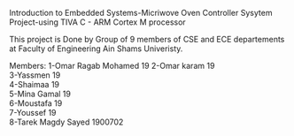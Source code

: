 Introduction to Embedded Systems-Micriwove Oven 
Controller Sysytem Project-using TIVA C - ARM Cortex M processor

This project is Done by Group of 9 members of CSE and ECE departements at Faculty of Engineering Ain Shams Univeristy.


Members:
1-Omar Ragab Mohamed              19 
2-Omar karam                      19       
3-Yassmen                         19          
4-Shaimaa                         19        
5-Mina Gamal                      19         
6-Moustafa                        19       
7-Youssef                         19            
8-Tarek Magdy Sayed               1900702
